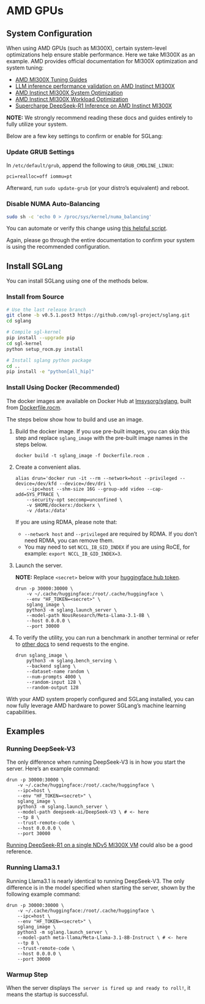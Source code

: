 # AMD GPUs

## System Configuration

When using AMD GPUs (such as MI300X), certain system-level optimizations help ensure stable performance. Here we take MI300X as an example. AMD provides official documentation for MI300X optimization and system tuning:

* [AMD MI300X Tuning Guides](https://rocm.docs.amd.com/en/latest/how-to/tuning-guides/mi300x/index.html)
* [LLM inference performance validation on AMD Instinct MI300X](https://rocm.docs.amd.com/en/latest/how-to/rocm-for-ai/inference/vllm-benchmark.html)
* [AMD Instinct MI300X System Optimization](https://rocm.docs.amd.com/en/latest/how-to/system-optimization/mi300x.html)
* [AMD Instinct MI300X Workload Optimization](https://rocm.docs.amd.com/en/latest/how-to/rocm-for-ai/inference-optimization/workload.html)
* [Supercharge DeepSeek-R1 Inference on AMD Instinct MI300X](https://rocm.blogs.amd.com/artificial-intelligence/DeepSeekR1-Part2/README.html)

**NOTE:** We strongly recommend reading these docs and guides entirely to fully utilize your system.

Below are a few key settings to confirm or enable for SGLang:

### Update GRUB Settings

In `/etc/default/grub`, append the following to `GRUB_CMDLINE_LINUX`:

```
pci=realloc=off iommu=pt
```

Afterward, run `sudo update-grub` (or your distro’s equivalent) and reboot.

### Disable NUMA Auto-Balancing

```bash
sudo sh -c 'echo 0 > /proc/sys/kernel/numa_balancing'
```

You can automate or verify this change using [this helpful script](https://github.com/ROCm/triton/blob/rocm_env/scripts/amd/env_check.sh).

Again, please go through the entire documentation to confirm your system is using the recommended configuration.

## Install SGLang

You can install SGLang using one of the methods below.

### Install from Source

```bash
# Use the last release branch
git clone -b v0.5.1.post3 https://github.com/sgl-project/sglang.git
cd sglang

# Compile sgl-kernel
pip install --upgrade pip
cd sgl-kernel
python setup_rocm.py install

# Install sglang python package
cd ..
pip install -e "python[all_hip]"
```

### Install Using Docker (Recommended)

The docker images are available on Docker Hub at [lmsysorg/sglang](https://hub.docker.com/r/lmsysorg/sglang/tags), built from [Dockerfile.rocm](https://github.com/sgl-project/sglang/tree/main/docker).

The steps below show how to build and use an image.

1.  Build the docker image. If you use pre-built images, you can skip this step and replace `sglang_image` with the pre-built image names in the steps below.

    ```
    docker build -t sglang_image -f Dockerfile.rocm .
    ```
2.  Create a convenient alias.

    ```
    alias drun='docker run -it --rm --network=host --privileged --device=/dev/kfd --device=/dev/dri \
        --ipc=host --shm-size 16G --group-add video --cap-add=SYS_PTRACE \
        --security-opt seccomp=unconfined \
        -v $HOME/dockerx:/dockerx \
        -v /data:/data'
    ```

    If you are using RDMA, please note that:

    * `--network host` and `--privileged` are required by RDMA. If you don’t need RDMA, you can remove them.
    * You may need to set `NCCL_IB_GID_INDEX` if you are using RoCE, for example: `export NCCL_IB_GID_INDEX=3`.
3.  Launch the server.

    **NOTE:** Replace `<secret>` below with your [huggingface hub token](https://huggingface.co/docs/hub/en/security-tokens).

    ```
    drun -p 30000:30000 \
        -v ~/.cache/huggingface:/root/.cache/huggingface \
        --env "HF_TOKEN=<secret>" \
        sglang_image \
        python3 -m sglang.launch_server \
        --model-path NousResearch/Meta-Llama-3.1-8B \
        --host 0.0.0.0 \
        --port 30000
    ```
4.  To verify the utility, you can run a benchmark in another terminal or refer to [other docs](https://docs.sglang.ai/backend/openai_api_completions.html) to send requests to the engine.

    ```
    drun sglang_image \
        python3 -m sglang.bench_serving \
        --backend sglang \
        --dataset-name random \
        --num-prompts 4000 \
        --random-input 128 \
        --random-output 128
    ```

With your AMD system properly configured and SGLang installed, you can now fully leverage AMD hardware to power SGLang’s machine learning capabilities.

## Examples

### Running DeepSeek-V3

The only difference when running DeepSeek-V3 is in how you start the server. Here’s an example command:

```
drun -p 30000:30000 \
    -v ~/.cache/huggingface:/root/.cache/huggingface \
    --ipc=host \
    --env "HF_TOKEN=<secret>" \
    sglang_image \
    python3 -m sglang.launch_server \
    --model-path deepseek-ai/DeepSeek-V3 \ # <- here
    --tp 8 \
    --trust-remote-code \
    --host 0.0.0.0 \
    --port 30000
```

[Running DeepSeek-R1 on a single NDv5 MI300X VM](https://techcommunity.microsoft.com/blog/azurehighperformancecomputingblog/running-deepseek-r1-on-a-single-ndv5-mi300x-vm/4372726) could also be a good reference.

### Running Llama3.1

Running Llama3.1 is nearly identical to running DeepSeek-V3. The only difference is in the model specified when starting the server, shown by the following example command:

```
drun -p 30000:30000 \
    -v ~/.cache/huggingface:/root/.cache/huggingface \
    --ipc=host \
    --env "HF_TOKEN=<secret>" \
    sglang_image \
    python3 -m sglang.launch_server \
    --model-path meta-llama/Meta-Llama-3.1-8B-Instruct \ # <- here
    --tp 8 \
    --trust-remote-code \
    --host 0.0.0.0 \
    --port 30000
```

### Warmup Step

When the server displays `The server is fired up and ready to roll!`, it means the startup is successful.
